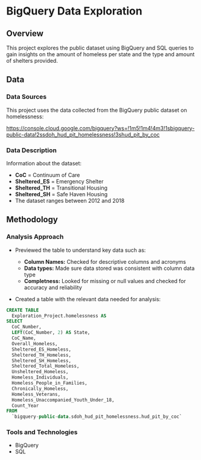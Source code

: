 # BigQuery Data Exploration

## Overview

This project explores the public dataset using BigQuery and SQL queries to gain insights on the amount of homeless per state and the type and amount of shelters provided. 

## Data

### Data Sources

This project uses the data collected from the BigQuery public dataset on homelessness: 

https://console.cloud.google.com/bigquery?ws=!1m5!1m4!4m3!1sbigquery-public-data!2ssdoh_hud_pit_homelessness!3shud_pit_by_coc

### Data Description

Information about the dataset:
- **CoC** = Continuum of Care
- **Sheltered_ES** = Emergency Shelter
- **Sheltered_TH** = Transitional Housing
- **Sheltered_SH** = Safe Haven Housing
- The dataset ranges between 2012 and 2018

## Methodology

### Analysis Approach

- Previewed the table to understand key data such as:
  - **Column Names:** Checked for descriptive columns and acronyms
  - **Data types:** Made sure data stored was consistent with column data type
  - **Completness:** Looked for missing or null values and checked for accuracy and reliability

- Created a table with the relevant data needed for analysis:
```sql
CREATE TABLE
  Exploration_Project.homelessness AS
SELECT
  CoC_Number,
  LEFT(CoC_Number, 2) AS State,
  CoC_Name,
  Overall_Homeless,
  Sheltered_ES_Homeless,
  Sheltered_TH_Homeless,
  Sheltered_SH_Homeless,
  Sheltered_Total_Homeless,
  Unsheltered_Homeless,
  Homeless_Individuals,
  Homeless_People_in_Families,
  Chronically_Homeless,
  Homeless_Veterans,
  Homeless_Unaccompanied_Youth_Under_18,
  Count_Year
FROM
  `bigquery-public-data.sdoh_hud_pit_homelessness.hud_pit_by_coc`
```


### Tools and Technologies

- BigQuery
- SQL
